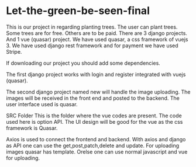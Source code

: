 # Let-the-green-be-seen-final

This is our project in regarding planting trees.
The user can plant trees.
Some trees are for free.
Others are to be paid.
There are 3 django projects.
And 1 vue (quasar) project.
We have used quasar, a css framework of vuejs 3.
We have used django rest framework and for payment we have used Stripe.


If downloading our project you should add some dependencies.

The first django project works with login and register integrated with vuejs (quasar).

The second django project named new will handle the image uploading.
The images will be received in the front end and posted to the backend.
The user interface used is quasar.


SRC Folder
This is the folder where the vue codes are present.
The code used here is option API.
The UI design will be good for the vue as 
the css framework is Quasar.

Axios is used to connect the frontend and backend.
With axios and django as API one can use the get,post,patch,delete and update.
For uploading images quasar has template.
Orelse one can use normal javascript and vue for uploading.
